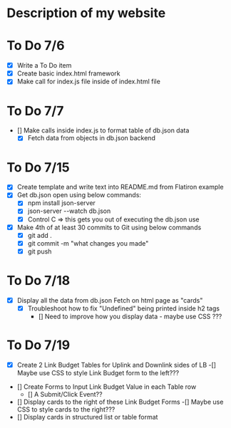 

# Description of my website

# To Do 7/6
- [x] Write a To Do item
- [x] Create basic index.html framework
- [x] Make call for index.js file inside of index.html file

# To Do 7/7
- []  Make calls inside index.js to format table of db.json data
    - [x] Fetch data from objects in db.json backend

# To Do 7/15
- [x] Create template and write text into README.md from Flatiron example
- [x] Get db.json open using below commands: 
    - [x] npm install json-server 
    - [x] json-server --watch db.json
    - [x] Control C => this gets you out of executing the db.json use
- [x] Make 4th of at least 30 commits to Git using below commands
    - [x] git add .
    - [x] git commit -m "what changes you made"
    - [x] git push

# To Do 7/18
- [x] Display all the data from db.json Fetch on html page as "cards"
    - [x] Troubleshoot how to fix "Undefined" being printed inside h2 tags
        - [] Need to improve how you display data - maybe use CSS ???
# To Do 7/19
- [x] Create 2 Link Budget Tables for Uplink and Downlink sides of LB
    -[] Maybe use CSS to style Link Budget form to the left???
- [] Create Forms to Input Link Budget Value in each Table row
    - [] A Submit/Click Event??
- [] Display cards to the right of these Link Budget Forms
    -[] Maybe use CSS to style cards to the right???
- [] Display cards in structured list or table format
